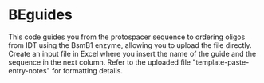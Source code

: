 # BEguides
This code guides you from the protospacer sequence to ordering oligos from IDT using the BsmB1 enzyme, allowing you to upload the file directly. Create an input file in Excel where you insert the name of the guide and the sequence in the next column. Refer to the uploaded file "template-paste-entry-notes" for formatting details. 
  
